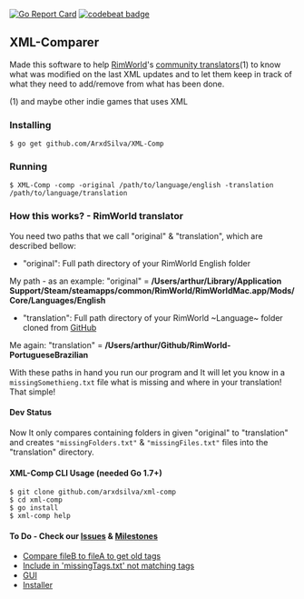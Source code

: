 [![Go Report Card](https://goreportcard.com/badge/github.com/arxdsilva/XML-Comp)](https://goreportcard.com/report/github.com/arxdsilva/XML-Comp)
[![codebeat badge](https://codebeat.co/badges/1600adbb-27a3-4c3b-803e-818e1834b51a)](https://codebeat.co/projects/github-com-arxdsilva-xml-comp)

## XML-Comparer
Made this software to help [RimWorld](http://rimworldgame.com/)'s [community translators](https://github.com/ludeon)(1) to know what was modified on the last XML updates and to let them keep in track of what they need to add/remove from what has been done.

(1) and maybe other indie games that uses XML

### Installing
```
$ go get github.com/ArxdSilva/XML-Comp
```

### Running
```shell
$ XML-Comp -comp -original /path/to/language/english -translation /path/to/language/translation
```

### How this works? - RimWorld translator
You need two paths that we call "original" & "translation", which are described bellow:
- "original": Full path directory of your RimWorld English folder

My path - as an example: "original" = **/Users/arthur/Library/Application Support/Steam/steamapps/common/RimWorld/RimWorldMac.app/Mods/Core/Languages/English**
- "translation": Full path directory of your RimWorld ~Language~ folder cloned from [GitHub](https://github.com/ludeon)

Me again: "translation" = **/Users/arthur/Github/RimWorld-PortugueseBrazilian**

With these paths in hand you run our program and It will let you know in a `missingSomethieng.txt` file what is missing and where in your translation! That simple!

#### Dev Status
Now It only compares containing folders in given "original" to "translation" and creates `"missingFolders.txt"` & `"missingFiles.txt"` files into the "translation" directory.

#### XML-Comp CLI Usage (needed Go 1.7+)
```shell
$ git clone github.com/arxdsilva/xml-comp
$ cd xml-comp
$ go install
$ xml-comp help
```

#### To Do - Check our [Issues](https://github.com/ArxdSilva/XML-Comp/issues) & [Milestones]()
- [Compare fileB to fileA to get old tags](https://github.com/ArxdSilva/XML-Comp/issues/7)
- [Include in 'missingTags.txt' not matching tags](https://github.com/ArxdSilva/XML-Comp/issues/9)
- [GUI](https://github.com/ArxdSilva/XML-Comp/issues/10)
- [Installer](https://github.com/ArxdSilva/XML-Comp/issues/12)
